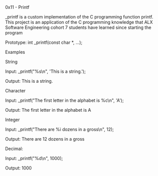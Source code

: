 0x11 - Printf

_printf is a custom implementation of the C programming function printf. This project is an application of the C programming knowledge that ALX Software Engineering cohort 7 students have learned since starting the program

Prototype: int _printf(const char *, ...);

Examples

String

Input: _printf("%s\n", 'This is a string.');

Output: This is a string.

Character

Input: _printf("The first letter in the alphabet is %c\n", 'A');

Output: The first letter in the alphabet is A

Integer

Input: _printf("There are %i dozens in a gross\n", 12);

Output: There are 12 dozens in a gross

Decimal:

Input: _printf("%d\n", 1000);

Output: 1000
